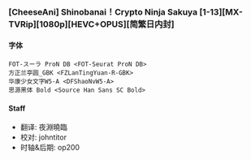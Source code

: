 ### [CheeseAni] Shinobanai！Crypto Ninja Sakuya [1-13][MX-TVRip][1080p][HEVC+OPUS][简繁日内封]

#### 字体
```
FOT-スーラ ProN DB <FOT-Seurat ProN DB>
方正兰亭圆_GBK <FZLanTingYuan-R-GBK>
华康少女文字W5-A <DFShaoNvW5-A>
思源黑体 Bold <Source Han Sans SC Bold>
```

#### Staff
* 翻译: 夜淵曉臨
* 校对: johntitor
* 时轴&后期: op200